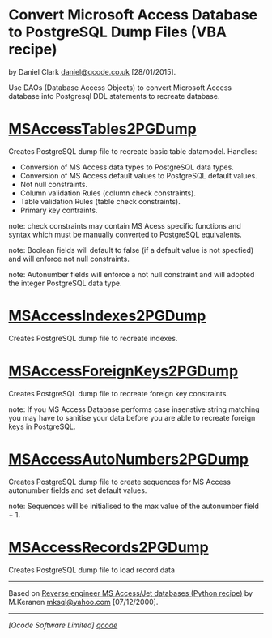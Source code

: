 # Convert Microsoft Access Database to PostgreSQL Dump Files (VBA recipe)
by Daniel Clark <daniel@qcode.co.uk> [28/01/2015].

Use DAOs (Database Access Objects) to convert Microsoft Access database into Postgresql DDL statements to recreate database.

[MSAccessTables2PGDump](ms_access2pg_dump.bas#L71)
==================================================
Creates PostgreSQL dump file to recreate basic table datamodel.
Handles:
 * Conversion of MS Access data types to PostgreSQL data types.
 * Conversion of MS Access default values to PostgreSQL default values.
 * Not null constraints.
 * Column validation Rules (column check constraints).
 * Table validation Rules (table check constraints).
 * Primary key contraints.
 
note: check constraints may contain MS Acess specific functions and syntax which must be manually converted to PostgreSQL equivalents.

note: Boolean fields will default to false (if a default value is not specfied) and will enforce not null constraints.

note: Autonumber fields will enforce a not null constraint and will adopted the integer PostgreSQL data type.
 
[MSAccessIndexes2PGDump](ms_access2pg_dump.bas#L152)
====================================================
Creates PostgreSQL dump file to recreate indexes.

[MSAccessForeignKeys2PGDump](ms_access2pg_dump.bas#L217)
========================================================
Creates PostgreSQL dump file to recreate foreign key constraints.

note: If you MS Access Database performs case insenstive string matching you may have to sanitise your data before you are able to recreate foreign keys in PostgreSQL.

[MSAccessAutoNumbers2PGDump](ms_access2pg_dump.bas#L265)
========================================================
Creates PostgreSQL dump file to create sequences for MS Access autonumber fields and set default values.

note: Sequences will be initialised to the max value of the autonumber field + 1.

[MSAccessRecords2PGDump](ms_access2pg_dump.bas#L302)
====================================================
Creates PostgreSQL dump file to load record data


----------------------------------
Based on [Reverse engineer MS Access/Jet databases (Python recipe)](http://code.activestate.com/recipes/52267-reverse-engineer-ms-accessjet-databases/) by M.Keranen <mksql@yahoo.com> [07/12/2000].

----------------------------------
*[Qcode Software Limited] [qcode]*

[qcode]: http://www.qcode.co.uk "Qcode Software"
